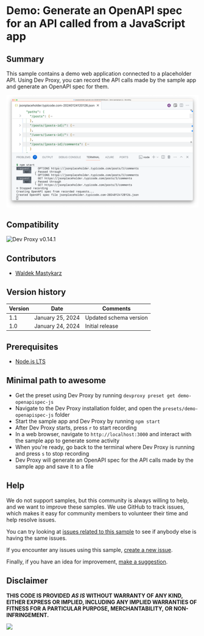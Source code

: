 # Demo: Generate an OpenAPI spec for an API called from a JavaScript app

## Summary

This sample contains a demo web application connected to a placeholder API. Using Dev Proxy, you can record the API calls made by the sample app and generate an OpenAPI spec for them.

![OpenAPI spec generated by Dev Proxy opened in Visual Studio Code](assets/openapi-spec.png)

## Compatibility

![Dev Proxy v0.14.1](https://aka.ms/devproxy/badge/v0.14.1)

## Contributors

- [Waldek Mastykarz](https://github.com/waldekmastykarz)

## Version history

Version|Date|Comments
-------|----|--------
1.1|January 25, 2024|Updated schema version
1.0|January 24, 2024|Initial release

## Prerequisites

- [Node.js LTS](https://nodejs.org)

## Minimal path to awesome

- Get the preset using Dev Proxy by running `devproxy preset get demo-openapispec-js`
- Navigate to the Dev Proxy installation folder, and open the `presets/demo-openapispec-js` folder
- Start the sample app and Dev Proxy by running `npm start`
- After Dev Proxy starts, press `r` to start recording
- In a web browser, navigate to `http://localhost:3000` and interact with the sample app to generate some activity
- When you're ready, go back to the terminal where Dev Proxy is running and press `s` to stop recording
- Dev Proxy will generate an OpenAPI spec for the API calls made by the sample app and save it to a file

## Help

We do not support samples, but this community is always willing to help, and we want to improve these samples. We use GitHub to track issues, which makes it easy for  community members to volunteer their time and help resolve issues.

You can try looking at [issues related to this sample](https://github.com/pnp/proxy-samples/issues?q=label%3A%22sample%3A%20spfx%22) to see if anybody else is having the same issues.

If you encounter any issues using this sample, [create a new issue](https://github.com/pnp/proxy-samples/issues/new).

Finally, if you have an idea for improvement, [make a suggestion](https://github.com/pnp/proxy-samples/issues/new).

## Disclaimer

**THIS CODE IS PROVIDED *AS IS* WITHOUT WARRANTY OF ANY KIND, EITHER EXPRESS OR IMPLIED, INCLUDING ANY IMPLIED WARRANTIES OF FITNESS FOR A PARTICULAR PURPOSE, MERCHANTABILITY, OR NON-INFRINGEMENT.**

![](https://m365-visitor-stats.azurewebsites.net/SamplesGallery/pnp-devproxy-demo-openapispec-js)
